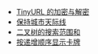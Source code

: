 * [TinyURL 的加密与解密](https://github.com/woai3c/leetcode/blob/master/medium/encode-and-decode-tinyur.md)
* [保持城市天际线](https://github.com/woai3c/leetcode/blob/master/medium/Max%20Increase%20to%20Keep%20City%20Skyline.md)
* [二叉树的搜索范围和](https://github.com/woai3c/leetcode/blob/master/medium/Range%20Sum%20of%20BST.md)
* [按递增顺序显示卡牌](https://github.com/woai3c/leetcode/blob/master/medium/Reveal%20Cards%20In%20Increasing%20Order.md)
